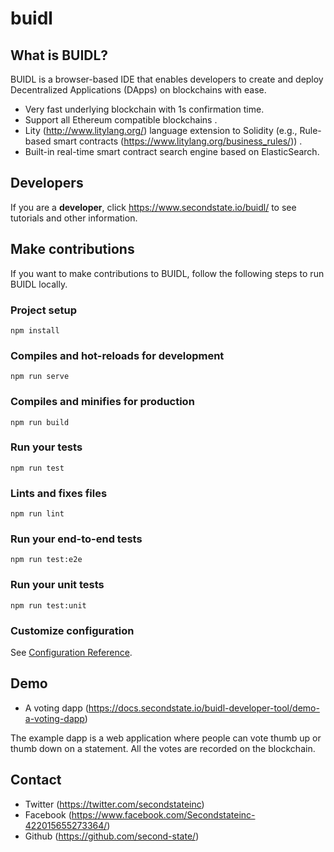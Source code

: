 # buidl

## What is BUIDL?

BUIDL is a browser-based IDE that enables developers to create and deploy Decentralized Applications (DApps) on blockchains with ease. 

*  Very fast underlying blockchain with 1s confirmation time. 
*  Support all Ethereum compatible blockchains . 
*  Lity (http://www.litylang.org/) language extension to Solidity (e.g., Rule-based smart contracts (https://www.litylang.org/business_rules/)) .
*  Built-in real-time smart contract search engine based on ElasticSearch.

## Developers

If you are a **developer**, click https://www.secondstate.io/buidl/ to see tutorials and other information.

## Make contributions

If you want to make contributions to BUIDL, follow the following steps to run BUIDL locally.

### Project setup
```
npm install
```

### Compiles and hot-reloads for development
```
npm run serve
```

### Compiles and minifies for production
```
npm run build
```

### Run your tests
```
npm run test
```

### Lints and fixes files
```
npm run lint
```

### Run your end-to-end tests
```
npm run test:e2e
```

### Run your unit tests
```
npm run test:unit
```

### Customize configuration
See [Configuration Reference](https://cli.vuejs.org/config/).

## Demo

* A voting dapp (https://docs.secondstate.io/buidl-developer-tool/demo-a-voting-dapp)

The example dapp is a web application where people can vote thumb up or thumb down on a statement. All the votes are recorded on the blockchain.

## Contact
* Twitter (https://twitter.com/secondstateinc)
* Facebook (https://www.facebook.com/Secondstateinc-422015655273364/)
* Github (https://github.com/second-state/)


